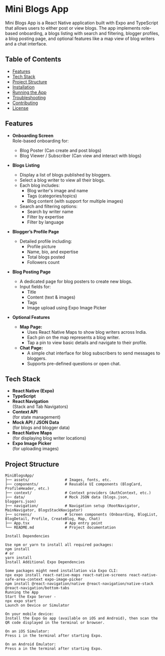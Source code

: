 # Mini Blogs App

Mini Blogs App is a React Native application built with Expo and TypeScript that allows users to either post or view blogs. The app implements role-based onboarding, a blogs listing with search and filtering, blogger profiles, a blog posting page, and optional features like a map view of blog writers and a chat interface.

## Table of Contents

- [Features](#features)
- [Tech Stack](#tech-stack)
- [Project Structure](#project-structure)
- [Installation](#installation)
- [Running the App](#running-the-app)
- [Troubleshooting](#troubleshooting)
- [Contributing](#contributing)
- [License](#license)

## Features

- **Onboarding Screen**  
  Role-based onboarding for:
  - Blog Poster (Can create and post blogs)
  - Blog Viewer / Subscriber (Can view and interact with blogs)

- **Blogs Listing**  
  - Display a list of blogs published by bloggers.
  - Select a blog writer to view all their blogs.
  - Each blog includes:
    - Blog writer's image and name
    - Tags (categories/topics)
    - Blog content (with support for multiple images)
  - Search and filtering options:
    - Search by writer name
    - Filter by expertise
    - Filter by language

- **Blogger’s Profile Page**  
  - Detailed profile including:
    - Profile picture
    - Name, bio, and expertise
    - Total blogs posted
    - Followers count

- **Blog Posting Page**  
  - A dedicated page for blog posters to create new blogs.
  - Input fields for:
    - Title
    - Content (text & images)
    - Tags
    - Image upload using Expo Image Picker

- **Optional Features**
  - **Map Page:**  
    - Uses React Native Maps to show blog writers across India.
    - Each pin on the map represents a blog writer.
    - Tap a pin to view basic details and navigate to their profile.
  - **Chat Page:**  
    - A simple chat interface for blog subscribers to send messages to bloggers.
    - Supports pre-defined questions or open chat.

## Tech Stack

- **React Native (Expo)**
- **TypeScript**
- **React Navigation**  
  (Stack and Tab Navigators)
- **Context API**  
  (for state management)
- **Mock API / JSON Data**  
  (for blogs and blogger data)
- **React Native Maps**  
  (for displaying blog writer locations)
- **Expo Image Picker**  
  (for uploading images)

## Project Structure

```plaintext
MiniBlogsApp/
├── assets/                # Images, fonts, etc.
├── components/            # Reusable UI components (BlogCard, ProfileHeader, etc.)
├── context/               # Context providers (AuthContext, etc.)
├── data/                  # Mock JSON data (blogs.json, bloggers.json)
├── navigation/            # Navigation setup (RootNavigator, MainNavigator, BlogsStackNavigator)
├── screens/               # Screen components (Onboarding, BlogList, BlogDetail, Profile, CreateBlog, Map, Chat)
├── App.tsx                # App entry point
└── README.md              # Project documentation

Install Dependencies

Use npm or yarn to install all required packages:
npm install
# or
yarn install
Install Additional Expo Dependencies

Some packages might need installation via Expo CLI:
npx expo install react-native-maps react-native-screens react-native-safe-area-context expo-image-picker
npm install @react-navigation/native @react-navigation/native-stack @react-navigation/bottom-tabs
Running the App
Start the Expo Server -
npx expo start
Launch on Device or Simulator

On your mobile device:
Install the Expo Go app (available on iOS and Android), then scan the QR code displayed in the terminal or browser.

On an iOS Simulator:
Press i in the terminal after starting Expo.

On an Android Emulator:
Press a in the terminal after starting Expo.


